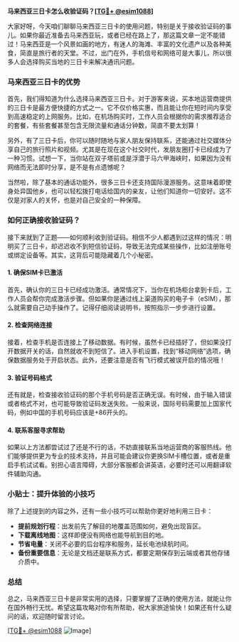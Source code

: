 **马来西亚三日卡怎么收验证码？[[TG💪+ @esim1088](https://t.me/s/esim1088)]**

大家好呀，今天咱们聊聊马来西亚三日卡的使用问题，特别是关于接收验证码的事儿。如果你最近准备去马来西亚玩，或者已经在路上了，那这篇文章一定不能错过！马来西亚是一个风景如画的地方，有迷人的海滩、丰富的文化遗产以及各种美食，简直是旅行者的天堂。不过，出门在外，手机信号和网络可是大事儿，所以很多人会选择购买当地的三日卡来解决通讯问题。

### 马来西亚三日卡的优势

首先，我们得知道为什么选择马来西亚三日卡。对于游客来说，买本地运营商提供的三日卡是最方便快捷的方式之一。它不仅价格实惠，而且能让你在短时间内享受到高速稳定的上网服务。比如，在机场购买时，工作人员会根据你的需求推荐适合的套餐，有些套餐甚至包含无限流量和通话分钟数，简直不要太划算！

另外，有了三日卡后，你可以随时随地与家人朋友保持联系，还能通过社交媒体分享自己的旅行照片和视频。尤其是在现在这个社交时代，发朋友圈打卡已经成为了一种习惯。试想一下，当你站在双子塔前或是浮潜于马六甲海峡时，如果因为没有网络而无法即时分享，是不是有点遗憾呢？

当然啦，除了基本的通话功能外，很多三日卡还支持国际漫游服务。这意味着即使身处异国他乡，也可以轻松拨打电话给国内的亲友，让他们知道你一切安好。这不仅是对家人的关怀，也是对自己安全的一种保障。

### 如何正确接收验证码？

接下来就到了正题——如何顺利收到验证码。相信不少人都遇到过这样的情况：明明买了三日卡，却迟迟收不到短信验证码，导致无法完成某些操作，比如注册账号或绑定设备等。其实，这背后可能隐藏着几个小秘密。

#### 1. 确保SIM卡已激活

首先，确认你的三日卡已经成功激活。通常情况下，当你在机场柜台拿到卡后，工作人员会帮你完成激活步骤。但如果你是通过线上渠道购买的电子卡（eSIM），那么就需要自己动手操作了。记得仔细阅读说明书，按照指示一步步进行设置。

#### 2. 检查网络连接

接着，检查手机是否连接上了移动数据。有时候，虽然卡已经插好了，但如果没打开数据开关的话，自然就收不到短信了。进入手机设置，找到“移动网络”选项，确保数据服务处于开启状态。此外，还要注意是否有飞行模式被误开启的情况哦！

#### 3. 验证号码格式

还有就是，检查接收验证码的那个手机号码是否正确无误。有时候，由于输入错误或者格式不对，也可能导致验证码发送失败。一般来说，国际号码需要加上国家代码，例如中国的手机号码应该是+86开头的。

#### 4. 联系客服寻求帮助

如果以上方法都尝试过了还是不行的话，不妨直接联系当地运营商的客服热线。他们能够提供更为专业的技术支持，并且可能会建议你更换SIM卡槽位置，或者是重启手机试试看。别担心语言障碍，大部分客服都会讲英语，必要时还可以用翻译软件辅助沟通。

### 小贴士：提升体验的小技巧

除了上述提到的内容之外，还有一些小技巧可以帮助你更好地利用三日卡：

- **提前规划行程**：出发前先了解目的地覆盖范围如何，避免出现盲区。
- **下载离线地图**：这样即便没有网络也能导航到目的地。
- **节省电量**：关闭不必要的后台程序和服务，延长电池续航时间。
- **备份重要信息**：无论是文档还是联系方式，都要定期保存到云端或者其他存储介质中。

### 总结

总之，马来西亚三日卡是非常实用的选择，只要掌握了正确的使用方法，就能让你在国外畅行无忧。希望这篇攻略对你有所帮助，祝大家旅途愉快！如果还有什么疑问的话，欢迎随时留言讨论。

[[TG💪+ @esim1088](https://t.me/s/esim1088) ![Image](https://i.postimg.cc/4NQfJmqS/Snipaste-2025-05-13-00-14-12.png)]